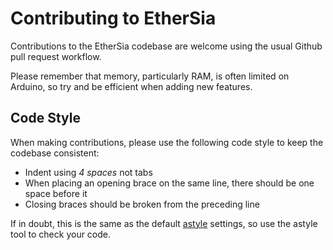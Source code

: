 Contributing to EtherSia
========================

Contributions to the EtherSia codebase are welcome using the usual Github pull request workflow.

Please remember that memory, particularly RAM, is often limited on Arduino, so try and be efficient when adding new features.


Code Style
----------

When making contributions, please use the following code style to keep the codebase consistent:

* Indent using *4 spaces* not tabs
* When placing an opening brace on the same line, there should be one space before it
* Closing braces should be broken from the preceding line

If in doubt, this is the same as the default [astyle] settings, so use the astyle tool to check your code.



[astyle]: http://astyle.sourceforge.net/
